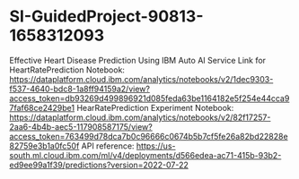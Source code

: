 # SI-GuidedProject-90813-1658312093
Effective Heart Disease Prediction Using IBM Auto AI Service
Link for HeartRatePrediction Notebook: https://dataplatform.cloud.ibm.com/analytics/notebooks/v2/1dec9303-f537-4640-bdc8-1a8ff94159a2/view?access_token=db93269d499896921d085feda63be1164182e5f254e44cca97faf68ce2429be1
HearRatePrediction Experiment Notebook: https://dataplatform.cloud.ibm.com/analytics/notebooks/v2/82f17257-2aa6-4b4b-aec5-117908587175/view?access_token=763499d78dca7b0c96666c0674b5b7cf5fe26a82bd22828e82759e3b1a0fc50f
API reference: https://us-south.ml.cloud.ibm.com/ml/v4/deployments/d566edea-ac71-415b-93b2-ed9ee99a1f39/predictions?version=2022-07-22
